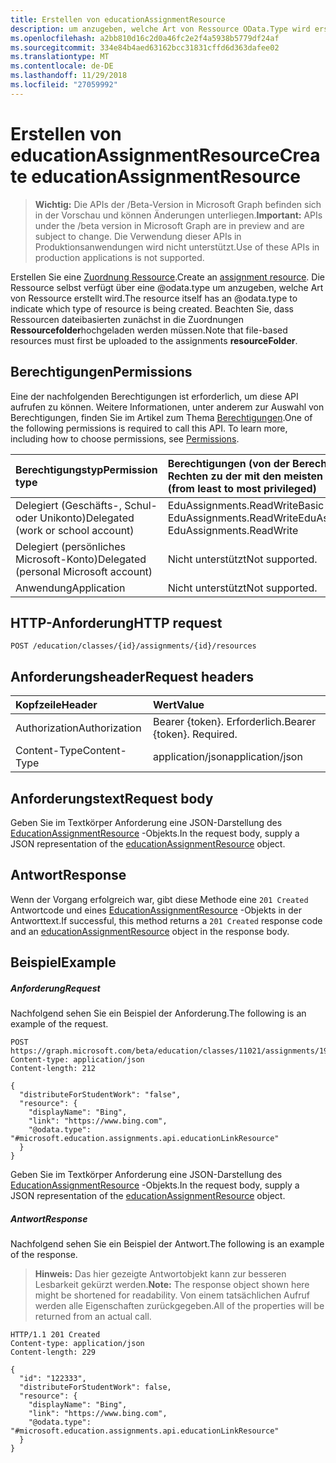 ```yaml
---
title: Erstellen von educationAssignmentResource
description: um anzugeben, welche Art von Ressource OData.Type wird erstellt. Beachten Sie, dass Ressourcen dateibasierten zunächst in die Zuordnungen **Ressourcefolder**hochgeladen werden müssen.
ms.openlocfilehash: a2bb810d16c2d0a46fc2e2f4a5938b5779df24af
ms.sourcegitcommit: 334e84b4aed63162bcc31831cffd6d363dafee02
ms.translationtype: MT
ms.contentlocale: de-DE
ms.lasthandoff: 11/29/2018
ms.locfileid: "27059992"
---
```

# <a name="create-educationassignmentresource"></a><span data-ttu-id="df668-104">Erstellen von educationAssignmentResource</span><span class="sxs-lookup"><span data-stu-id="df668-104">Create educationAssignmentResource</span></span>

> <span data-ttu-id="df668-105">**Wichtig:** Die APIs der /Beta-Version in Microsoft Graph befinden sich in der Vorschau und können Änderungen unterliegen.</span><span class="sxs-lookup"><span data-stu-id="df668-105">**Important:** APIs under the /beta version in Microsoft Graph are in preview and are subject to change.</span></span> <span data-ttu-id="df668-106">Die Verwendung dieser APIs in Produktionsanwendungen wird nicht unterstützt.</span><span class="sxs-lookup"><span data-stu-id="df668-106">Use of these APIs in production applications is not supported.</span></span>

<span data-ttu-id="df668-107">Erstellen Sie eine [Zuordnung Ressource](../resources/educationassignmentresource.md).</span><span class="sxs-lookup"><span data-stu-id="df668-107">Create an [assignment resource](../resources/educationassignmentresource.md).</span></span> <span data-ttu-id="df668-108">Die Ressource selbst verfügt über eine @odata.type um anzugeben, welche Art von Ressource erstellt wird.</span><span class="sxs-lookup"><span data-stu-id="df668-108">The resource itself has an @odata.type to indicate which type of resource is being created.</span></span> <span data-ttu-id="df668-109">Beachten Sie, dass Ressourcen dateibasierten zunächst in die Zuordnungen **Ressourcefolder**hochgeladen werden müssen.</span><span class="sxs-lookup"><span data-stu-id="df668-109">Note that file-based resources must first be uploaded to the assignments **resourceFolder**.</span></span>

## <a name="permissions"></a><span data-ttu-id="df668-110">Berechtigungen</span><span class="sxs-lookup"><span data-stu-id="df668-110">Permissions</span></span>
<span data-ttu-id="df668-p104">Eine der nachfolgenden Berechtigungen ist erforderlich, um diese API aufrufen zu können. Weitere Informationen, unter anderem zur Auswahl von Berechtigungen, finden Sie im Artikel zum Thema [Berechtigungen](/graph/permissions-reference).</span><span class="sxs-lookup"><span data-stu-id="df668-p104">One of the following permissions is required to call this API. To learn more, including how to choose permissions, see [Permissions](/graph/permissions-reference).</span></span>

|<span data-ttu-id="df668-113">Berechtigungstyp</span><span class="sxs-lookup"><span data-stu-id="df668-113">Permission type</span></span>      | <span data-ttu-id="df668-114">Berechtigungen (von der Berechtigung mit den wenigsten Rechten zu der mit den meisten Rechten)</span><span class="sxs-lookup"><span data-stu-id="df668-114">Permissions (from least to most privileged)</span></span>              |
|:--------------------|:---------------------------------------------------------|
|<span data-ttu-id="df668-115">Delegiert (Geschäfts-, Schul- oder Unikonto)</span><span class="sxs-lookup"><span data-stu-id="df668-115">Delegated (work or school account)</span></span> |  <span data-ttu-id="df668-116">EduAssignments.ReadWriteBasic EduAssignments.ReadWrite</span><span class="sxs-lookup"><span data-stu-id="df668-116">EduAssignments.ReadWriteBasic, EduAssignments.ReadWrite</span></span>  |
|<span data-ttu-id="df668-117">Delegiert (persönliches Microsoft-Konto)</span><span class="sxs-lookup"><span data-stu-id="df668-117">Delegated (personal Microsoft account)</span></span> |  <span data-ttu-id="df668-118">Nicht unterstützt</span><span class="sxs-lookup"><span data-stu-id="df668-118">Not supported.</span></span>  |
|<span data-ttu-id="df668-119">Anwendung</span><span class="sxs-lookup"><span data-stu-id="df668-119">Application</span></span> | <span data-ttu-id="df668-120">Nicht unterstützt</span><span class="sxs-lookup"><span data-stu-id="df668-120">Not supported.</span></span>  | 

## <a name="http-request"></a><span data-ttu-id="df668-121">HTTP-Anforderung</span><span class="sxs-lookup"><span data-stu-id="df668-121">HTTP request</span></span>
<!-- { "blockType": "ignored" } -->
```http
POST /education/classes/{id}/assignments/{id}/resources
```
## <a name="request-headers"></a><span data-ttu-id="df668-122">Anforderungsheader</span><span class="sxs-lookup"><span data-stu-id="df668-122">Request headers</span></span>
| <span data-ttu-id="df668-123">Kopfzeile</span><span class="sxs-lookup"><span data-stu-id="df668-123">Header</span></span>       | <span data-ttu-id="df668-124">Wert</span><span class="sxs-lookup"><span data-stu-id="df668-124">Value</span></span> |
|:---------------|:--------|
| <span data-ttu-id="df668-125">Authorization</span><span class="sxs-lookup"><span data-stu-id="df668-125">Authorization</span></span>  | <span data-ttu-id="df668-p105">Bearer {token}. Erforderlich.</span><span class="sxs-lookup"><span data-stu-id="df668-p105">Bearer {token}. Required.</span></span>  |
| <span data-ttu-id="df668-128">Content-Type</span><span class="sxs-lookup"><span data-stu-id="df668-128">Content-Type</span></span>  | <span data-ttu-id="df668-129">application/json</span><span class="sxs-lookup"><span data-stu-id="df668-129">application/json</span></span>  |

## <a name="request-body"></a><span data-ttu-id="df668-130">Anforderungstext</span><span class="sxs-lookup"><span data-stu-id="df668-130">Request body</span></span>
<span data-ttu-id="df668-131">Geben Sie im Textkörper Anforderung eine JSON-Darstellung des [EducationAssignmentResource](../resources/educationassignmentresource.md) -Objekts.</span><span class="sxs-lookup"><span data-stu-id="df668-131">In the request body, supply a JSON representation of the [educationAssignmentResource](../resources/educationassignmentresource.md) object.</span></span>


## <a name="response"></a><span data-ttu-id="df668-132">Antwort</span><span class="sxs-lookup"><span data-stu-id="df668-132">Response</span></span>
<span data-ttu-id="df668-133">Wenn der Vorgang erfolgreich war, gibt diese Methode eine `201 Created` Antwortcode und eines [EducationAssignmentResource](../resources/educationassignmentresource.md) -Objekts in der Antworttext.</span><span class="sxs-lookup"><span data-stu-id="df668-133">If successful, this method returns a `201 Created` response code and an [educationAssignmentResource](../resources/educationassignmentresource.md) object in the response body.</span></span>

## <a name="example"></a><span data-ttu-id="df668-134">Beispiel</span><span class="sxs-lookup"><span data-stu-id="df668-134">Example</span></span>
##### <a name="request"></a><span data-ttu-id="df668-135">Anforderung</span><span class="sxs-lookup"><span data-stu-id="df668-135">Request</span></span>
<span data-ttu-id="df668-136">Nachfolgend sehen Sie ein Beispiel der Anforderung.</span><span class="sxs-lookup"><span data-stu-id="df668-136">The following is an example of the request.</span></span>
<!-- {
  "blockType": "ignored",
  "name": "create_educationassignmentresource_from_educationassignment"
}-->
```http
POST https://graph.microsoft.com/beta/education/classes/11021/assignments/19002/resources
Content-type: application/json
Content-length: 212

{
  "distributeForStudentWork": "false",
  "resource": {
    "displayName": "Bing",
    "link": "https://www.bing.com",
    "@odata.type": "#microsoft.education.assignments.api.educationLinkResource"
  }
}

```
<span data-ttu-id="df668-137">Geben Sie im Textkörper Anforderung eine JSON-Darstellung des [EducationAssignmentResource](../resources/educationassignmentresource.md) -Objekts.</span><span class="sxs-lookup"><span data-stu-id="df668-137">In the request body, supply a JSON representation of the [educationAssignmentResource](../resources/educationassignmentresource.md) object.</span></span>
##### <a name="response"></a><span data-ttu-id="df668-138">Antwort</span><span class="sxs-lookup"><span data-stu-id="df668-138">Response</span></span>
<span data-ttu-id="df668-139">Nachfolgend sehen Sie ein Beispiel der Antwort.</span><span class="sxs-lookup"><span data-stu-id="df668-139">The following is an example of the response.</span></span> 

><span data-ttu-id="df668-140">**Hinweis:** Das hier gezeigte Antwortobjekt kann zur besseren Lesbarkeit gekürzt werden.</span><span class="sxs-lookup"><span data-stu-id="df668-140">**Note:** The response object shown here might be shortened for readability.</span></span> <span data-ttu-id="df668-141">Von einem tatsächlichen Aufruf werden alle Eigenschaften zurückgegeben.</span><span class="sxs-lookup"><span data-stu-id="df668-141">All of the properties will be returned from an actual call.</span></span>


<!-- {
  "blockType": "ignored",
  "truncated": true,
  "@odata.type": "microsoft.graph.educationAssignmentResource"
} -->
```http
HTTP/1.1 201 Created
Content-type: application/json
Content-length: 229

{
  "id": "122333",
  "distributeForStudentWork": false,
  "resource": {
    "displayName": "Bing",
    "link": "https://www.bing.com",
    "@odata.type": "#microsoft.education.assignments.api.educationLinkResource"
  }
}

```
<!-- uuid: 8fcb5dbc-d5aa-4681-8e31-b001d5168d79
2015-10-25 14:57:30 UTC -->
<!-- {
  "type": "#page.annotation",
  "description": "Create educationAssignmentResource",
  "keywords": "",
  "section": "documentation",
  "tocPath": ""
}-->
